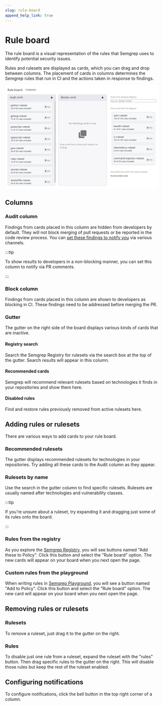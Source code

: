 ```yaml
---
slug: rule-board
append_help_link: true
---
```


# Rule board

The rule board is a visual representation of the rules
that Semgrep uses to identify potential security issues.

Rules and rulesets are displayed as cards,
which you can drag and drop between columns.
The placement of cards in columns determines the Semgrep rules that run in CI and the actions taken in response to findings.

![Screenshot of the default state of the rule board](../img/rule-board.png)

## Columns

### Audit column

Findings from cards placed in this column are hidden from developers by default.
They will not block merging of pull requests or be reported in the code review process.
You can [set these findings to notify you](#setting-up-notifications) via various channels.

:::tip

  To show results to developers in a non-blocking manner,
  you can set this column to notify via PR comments.

:::

### Block column

Findings from cards placed in this column are shown to developers as blocking in CI.
These findings need to be addressed before merging the PR.

### Gutter

The gutter on the right side of the board displays various kinds of cards that are inactive.

#### Registry search

Search the Semgrep Registry for rulesets via the search box at the top of the gutter.
Search results will appear in this column.

#### Recommended cards

Semgrep will recommend relevant rulesets based on technologies it finds in your repositories and show them here.

#### Disabled rules

Find and restore rules previously removed from active rulesets here.

## Adding rules or rulesets

There are various ways to add cards to your rule board.

### Recommended rulesets

The gutter displays recommended rulesets for technologies in your repositories.
Try adding all these cards to the Audit column as they appear.

### Rulesets by name

Use the search in the gutter column to find specific rulesets.
Rulesets are usually named after technologies and vulnerability classes.

:::tip

  If you're unsure about a ruleset,
  try expanding it and dragging just some of its rules onto the board.

:::

### Rules from the registry

As you explore the [Semgrep Registry](https://semgrep.dev/r),
you will see buttons named "Add these to Policy".
Click this button and select the "Rule board" option.
The new cards will appear on your board when you next open the page.

### Custom rules from the playground

When writing rules in [Semgrep Playground](https://semgrep.dev/editor),
you will see a button named "Add to Policy".
Click this button and select the "Rule board" option.
The new card will appear on your board when you next open the page.

## Removing rules or rulesets

### Rulesets

To remove a ruleset, just drag it to the gutter on the right.

### Rules

To disable just one rule from a ruleset,
expand the ruleset with the "rules" button.
Then drag specific rules to the gutter on the right.
This will disable those rules but keep the rest of the ruleset enabled.

## Configuring notifications

To configure notifications,
click the bell button in the top right corner of a column.
